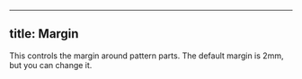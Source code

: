 ***

## title: Margin

This controls the margin around pattern parts. The default margin is 2mm, but you can change it.
